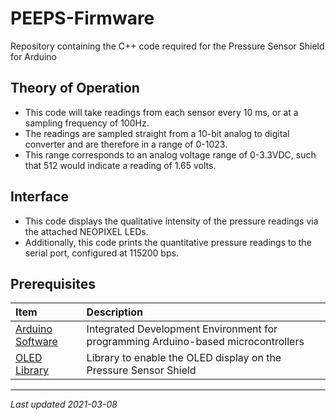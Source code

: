 # PEEPS-Firmware
Repository containing the C++ code required for the Pressure Sensor Shield for Arduino

## Theory of Operation
* This code will take readings from each sensor every 10 ms, or at a sampling frequency of 100Hz.
* The readings are sampled straight from a 10-bit analog to digital converter and are therefore in a range of 0-1023.
* This range corresponds to an analog voltage range of 0-3.3VDC, such that 512 would indicate a reading of 1.65 volts.

## Interface
* This code displays the qualitative intensity of the pressure readings via the attached NEOPIXEL LEDs.
* Additionally, this code prints the quantitative pressure readings to the serial port, configured at 115200 bps.

## Prerequisites
|**Item**|**Description**|
|:-------|:--------------|
|[Arduino Software](www.arduino.cc/en/Main/Software)|Integrated Development Environment for programming Arduino-based microcontrollers|
|[OLED Library](SparkFun_Micro_OLED_Arduino_Library-master.zip)|Library to enable the OLED display on the Pressure Sensor Shield|

---
*Last updated 2021-03-08*